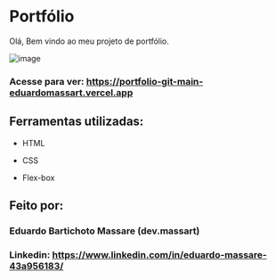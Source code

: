 # Portfólio 

Olá, Bem vindo ao meu projeto de portfólio.

![image](https://user-images.githubusercontent.com/118643217/221416311-780fb73b-b82a-45e7-9da9-2e3abecdee6c.png)
### Acesse para ver: https://portfolio-git-main-eduardomassart.vercel.app

## Ferramentas utilizadas:

* HTML

* CSS

* Flex-box

## Feito por:

### Eduardo Bartichoto Massare (dev.massart)

### Linkedin: https://www.linkedin.com/in/eduardo-massare-43a956183/
